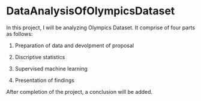 # DataAnalysisOfOlympicsDataset

In this project, I will be analyzing Olympics Dataset. It comprise of four parts as follows:

1.  Preparation of data and devolpment of proposal

2.  Discriptive statistics

3.  Supervised machine learning

4.  Presentation of findings

After completion of the project, a conclusion will be added.
